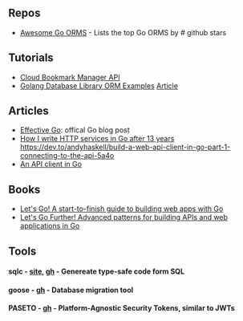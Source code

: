 ## Repos

- [Awesome Go ORMS](https://github.com/d-tsuji/awesome-go-orms) - Lists the top Go ORMS by # github stars 

## Tutorials

- [Cloud Bookmark Manager API](https://github.com/haron1996/Cloud-Bookmark-Manager-API)
- [Golang Database Library ORM Examples](https://github.com/gmhafiz/golang-database-library-orm-example) [Article](https://www.gmhafiz.com/blog/golang-database-library-orm-example-intro/)

## Articles
- [Effective Go](https://go.dev/doc/effective_go): offical Go blog post
- [How I write HTTP services in Go after 13 years
](https://grafana.com/blog/2024/02/09/how-i-write-http-services-in-go-after-13-years/)
https://dev.to/andyhaskell/build-a-web-api-client-in-go-part-1-connecting-to-the-api-5a4o
- [An API client in Go](https://bitfieldconsulting.com/golang/api-client)

## Books
- [Let's Go! A start-to-finish guide to building web apps with Go](https://lets-go.alexedwards.net/)
- [Let's Go Further! Advanced patterns for building APIs and web applications in Go](https://lets-go-further.alexedwards.net/#packages)

## Tools

#### sqlc - [site](https://sqlc.dev/), [gh](https://github.com/sqlc-dev/sqlc) - Genereate type-safe code form SQL

#### goose - [gh](https://github.com/pressly/goose) - Database migration tool

#### PASETO - [gh](https://github.com/o1egl/paseto) - Platform-Agnostic Security Tokens, similar to JWTs
